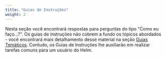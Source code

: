 ```yaml
---
title: "Guias de Instruções"
weight: 2
---
```


Nesta seção você encontrará respostas para perguntas do tipo "Como eu faço...?".
Os guias de instruções não cobrem a fundo os tópicos abordados - você encontrará
mais detalhamento desse material na seção [Guias Temáticos](../topics). Contudo,
os Guias de Instruções lhe auxiliarão em realizar tarefas comuns para um usuário
do Helm.
